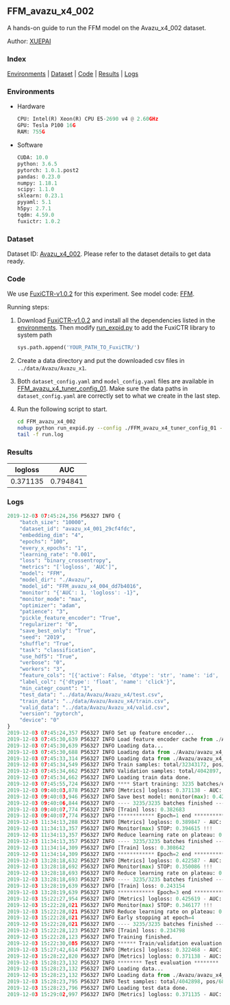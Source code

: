 ## FFM_avazu_x4_002

A hands-on guide to run the FFM model on the Avazu_x4_002 dataset.

Author: [XUEPAI](https://github.com/xue-pai)

### Index
[Environments](#Environments) | [Dataset](#Dataset) | [Code](#Code) | [Results](#Results) | [Logs](#Logs)

### Environments
+ Hardware

  ```python
  CPU: Intel(R) Xeon(R) CPU E5-2690 v4 @ 2.60GHz
  GPU: Tesla P100 16G
  RAM: 755G

  ```

+ Software

  ```python
  CUDA: 10.0
  python: 3.6.5
  pytorch: 1.0.1.post2
  pandas: 0.23.0
  numpy: 1.18.1
  scipy: 1.1.0
  sklearn: 0.23.1
  pyyaml: 5.1
  h5py: 2.7.1
  tqdm: 4.59.0
  fuxictr: 1.0.2
  ```

### Dataset
Dataset ID: [Avazu_x4_002](https://github.com/openbenchmark/BARS/blob/master/ctr_prediction/datasets/Avazu/README.md#Avazu_x4_002). Please refer to the dataset details to get data ready.

### Code

We use [FuxiCTR-v1.0.2](fuxictr_url) for this experiment. See model code: [FFM](https://github.com/xue-pai/FuxiCTR/blob/v1.0.2/fuxictr/pytorch/models/FFM.py).

Running steps:

1. Download [FuxiCTR-v1.0.2](fuxictr_url) and install all the dependencies listed in the [environments](#environments). Then modify [run_expid.py](./run_expid.py#L5) to add the FuxiCTR library to system path
    
    ```python
    sys.path.append('YOUR_PATH_TO_FuxiCTR/')
    ```

2. Create a data directory and put the downloaded csv files in `../data/Avazu/Avazu_x1`.

3. Both `dataset_config.yaml` and `model_config.yaml` files are available in [FFM_avazu_x4_tuner_config_01](./FFM_avazu_x4_tuner_config_01). Make sure the data paths in `dataset_config.yaml` are correctly set to what we create in the last step.

4. Run the following script to start.

    ```bash
    cd FFM_avazu_x4_002
    nohup python run_expid.py --config ./FFM_avazu_x4_tuner_config_01 --expid FFM_avazu_x4_004_0fd87979 --gpu 0 > run.log &
    tail -f run.log
    ```

### Results

| logloss | AUC  |
|:--------------------:|:--------------------:|
| 0.371135 | 0.794841  |


### Logs
```python
2019-12-03 07:45:24,356 P56327 INFO {
    "batch_size": "10000",
    "dataset_id": "avazu_x4_001_29cf4fdc",
    "embedding_dim": "4",
    "epochs": "100",
    "every_x_epochs": "1",
    "learning_rate": "0.001",
    "loss": "binary_crossentropy",
    "metrics": "['logloss', 'AUC']",
    "model": "FFM",
    "model_dir": "./Avazu/",
    "model_id": "FFM_avazu_x4_004_dd7b4016",
    "monitor": "{'AUC': 1, 'logloss': -1}",
    "monitor_mode": "max",
    "optimizer": "adam",
    "patience": "3",
    "pickle_feature_encoder": "True",
    "regularizer": "0",
    "save_best_only": "True",
    "seed": "2019",
    "shuffle": "True",
    "task": "classification",
    "use_hdf5": "True",
    "verbose": "0",
    "workers": "3",
    "feature_cols": "[{'active': False, 'dtype': 'str', 'name': 'id', 'type': 'categorical'}, {'active': True, 'dtype': 'str', 'name': 'hour', 'preprocess': 'convert_hour', 'type': 'categorical'}, {'active': True, 'dtype': 'str', 'name': ['C1', 'banner_pos', 'site_id', 'site_domain', 'site_category', 'app_id', 'app_domain', 'app_category', 'device_id', 'device_ip', 'device_model', 'device_type', 'device_conn_type', 'C14', 'C15', 'C16', 'C17', 'C18', 'C19', 'C20', 'C21'], 'type': 'categorical'}, {'active': True, 'dtype': 'str', 'name': 'weekday', 'preprocess': 'convert_weekday', 'type': 'categorical'}, {'active': True, 'dtype': 'str', 'name': 'weekend', 'preprocess': 'convert_weekend', 'type': 'categorical'}]",
    "label_col": "{'dtype': 'float', 'name': 'click'}",
    "min_categr_count": "1",
    "test_data": "../data/Avazu/Avazu_x4/test.csv",
    "train_data": "../data/Avazu/Avazu_x4/train.csv",
    "valid_data": "../data/Avazu/Avazu_x4/valid.csv",
    "version": "pytorch",
    "device": "0"
}
2019-12-03 07:45:24,357 P56327 INFO Set up feature encoder...
2019-12-03 07:45:30,639 P56327 INFO Load feature encoder cache from ./Avazu/avazu_x4_001_29cf4fdc/feature_encoder.pkl
2019-12-03 07:45:30,639 P56327 INFO Loading data...
2019-12-03 07:45:30,688 P56327 INFO Loading data from ./Avazu/avazu_x4_001_29cf4fdc/train.hdf5
2019-12-03 07:45:33,314 P56327 INFO Loading data from ./Avazu/avazu_x4_001_29cf4fdc/valid.hdf5
2019-12-03 07:45:34,549 P56327 INFO Train samples: total/32343172, pos/5492052, neg/26851120, ratio/16.98%
2019-12-03 07:45:34,662 P56327 INFO Validation samples: total/4042897, pos/686507, neg/3356390, ratio/16.98%
2019-12-03 07:45:34,662 P56327 INFO Loading train data done.
2019-12-03 07:45:55,724 P56327 INFO **** Start training: 3235 batches/epoch ****
2019-12-03 09:40:03,878 P56327 INFO [Metrics] logloss: 0.371138 - AUC: 0.794795
2019-12-03 09:40:03,946 P56327 INFO Save best model: monitor(max): 0.423657
2019-12-03 09:40:06,844 P56327 INFO ---- 3235/3235 batches finished ----
2019-12-03 09:40:07,774 P56327 INFO [Train] loss: 0.382683
2019-12-03 09:40:07,774 P56327 INFO ************ Epoch=1 end ************
2019-12-03 11:34:13,288 P56327 INFO [Metrics] logloss: 0.389847 - AUC: 0.784462
2019-12-03 11:34:13,357 P56327 INFO Monitor(max) STOP: 0.394615 !!!
2019-12-03 11:34:13,357 P56327 INFO Reduce learning rate on plateau: 0.000100
2019-12-03 11:34:13,357 P56327 INFO ---- 3235/3235 batches finished ----
2019-12-03 11:34:14,309 P56327 INFO [Train] loss: 0.308642
2019-12-03 11:34:14,309 P56327 INFO ************ Epoch=2 end ************
2019-12-03 13:28:18,632 P56327 INFO [Metrics] logloss: 0.422587 - AUC: 0.772673
2019-12-03 13:28:18,692 P56327 INFO Monitor(max) STOP: 0.350086 !!!
2019-12-03 13:28:18,693 P56327 INFO Reduce learning rate on plateau: 0.000010
2019-12-03 13:28:18,693 P56327 INFO ---- 3235/3235 batches finished ----
2019-12-03 13:28:19,639 P56327 INFO [Train] loss: 0.243154
2019-12-03 13:28:19,639 P56327 INFO ************ Epoch=3 end ************
2019-12-03 15:22:27,954 P56327 INFO [Metrics] logloss: 0.425619 - AUC: 0.771796
2019-12-03 15:22:28,021 P56327 INFO Monitor(max) STOP: 0.346177 !!!
2019-12-03 15:22:28,021 P56327 INFO Reduce learning rate on plateau: 0.000001
2019-12-03 15:22:28,021 P56327 INFO Early stopping at epoch=4
2019-12-03 15:22:28,021 P56327 INFO ---- 3235/3235 batches finished ----
2019-12-03 15:22:28,123 P56327 INFO [Train] loss: 0.234798
2019-12-03 15:22:28,123 P56327 INFO Training finished.
2019-12-03 15:22:30,085 P56327 INFO ****** Train/validation evaluation ******
2019-12-03 15:27:42,614 P56327 INFO [Metrics] logloss: 0.322468 - AUC: 0.867630
2019-12-03 15:28:22,820 P56327 INFO [Metrics] logloss: 0.371138 - AUC: 0.794795
2019-12-03 15:28:23,132 P56327 INFO ******** Test evaluation ********
2019-12-03 15:28:23,132 P56327 INFO Loading data...
2019-12-03 15:28:23,132 P56327 INFO Loading data from ./Avazu/avazu_x4_001_29cf4fdc/test.hdf5
2019-12-03 15:28:23,795 P56327 INFO Test samples: total/4042898, pos/686507, neg/3356391, ratio/16.98%
2019-12-03 15:28:23,796 P56327 INFO Loading test data done.
2019-12-03 15:29:02,997 P56327 INFO [Metrics] logloss: 0.371135 - AUC: 0.794841

```
